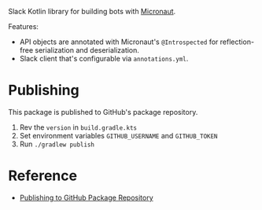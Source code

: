 Slack Kotlin library for building bots with [Micronaut](https://micronaut.io/).

Features:
* API objects are annotated with Micronaut's `@Introspected` for reflection-free serialization and deserialization.
* Slack client that's configurable via `annotations.yml`.

# Publishing

This package is published to GitHub's package repository.

1. Rev the `version` in `build.gradle.kts`
2. Set environment variables `GITHUB_USERNAME` and `GITHUB_TOKEN`
3. Run `./gradlew publish`

# Reference

* [Publishing to GitHub Package Repository](https://help.github.com/en/packages/using-github-packages-with-your-projects-ecosystem/configuring-gradle-for-use-with-github-packages)